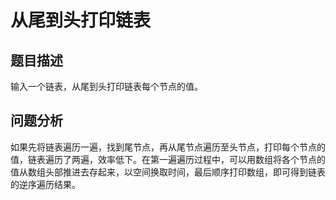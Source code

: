 # 从尾到头打印链表
## 题目描述
输入一个链表，从尾到头打印链表每个节点的值。

## 问题分析
如果先将链表遍历一遍，找到尾节点，再从尾节点遍历至头节点，打印每个节点的值，链表遍历了两遍，效率低下。在第一遍遍历过程中，可以用数组将各个节点的值从数组头部推进去存起来，以空间换取时间，最后顺序打印数组，即可得到链表的逆序遍历结果。